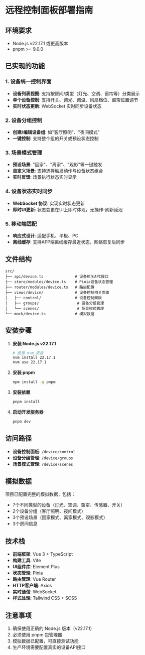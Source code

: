 # 远程控制面板部署指南

## 环境要求

- Node.js v22.17.1 或更高版本
- pnpm >= 9.0.0

## 已实现的功能

### 1. 设备统一控制界面
- **设备列表视图**: 支持按房间/类型（灯光、空调、窗帘等）分类展示
- **单个设备控制**: 支持开关、调光、调温、风扇档位、窗帘位置调节
- **实时状态更新**: WebSocket 实时同步设备状态

### 2. 设备分组控制
- **创建/编辑设备组**: 如"客厅照明"、"夜间模式"
- **一键控制**: 支持整个组的开关或预设状态控制

### 3. 场景模式管理
- **预设场景**: "回家"、"离家"、"观影"等一键触发
- **自定义场景**: 支持选择触发动作与设备状态组合
- **实时反馈**: 场景执行状态实时显示

### 4. 设备状态实时同步
- **WebSocket 协议**: 实现实时状态更新
- **即时UI更新**: 状态变更在UI上即时体现，无操作-刷新延迟

### 5. 移动端适配
- **响应式设计**: 适配手机、平板、PC
- **离线缓存**: 支持APP端离线缓存最近状态，网络恢复后同步

## 文件结构

```
src/
├── api/device.ts              # 设备相关API接口
├── store/modules/device.ts    # Pinia设备状态管理
├── router/modules/device.ts   # 路由配置
├── views/device/              # 设备控制相关页面
│   ├── control/               # 设备控制面板
│   ├── groups/                 # 设备分组管理
│   └── scenes/                 # 场景模式管理
└── mock/device.ts             # 模拟数据

```

## 安装步骤

1. **安装 Node.js v22.17.1**
   ```bash
   # 使用 nvm 安装
   nvm install 22.17.1
   nvm use 22.17.1
   ```

2. **安装 pnpm**
   ```bash
   npm install -g pnpm
   ```

3. **安装依赖**
   ```bash
   pnpm install
   ```

4. **启动开发服务器**
   ```bash
   pnpm dev
   ```

## 访问路径

- **设备控制面板**: `/device/control`
- **设备分组管理**: `/device/groups`  
- **场景模式管理**: `/device/scenes`

## 模拟数据

项目已配置完整的模拟数据，包括：
- 7个不同类型的设备（灯光、空调、窗帘、传感器、开关）
- 2个设备分组（客厅照明、夜间模式）
- 3个预设场景（回家模式、离家模式、观影模式）
- 3个房间信息

## 技术栈

- **前端框架**: Vue 3 + TypeScript
- **构建工具**: Vite
- **UI组件库**: Element Plus
- **状态管理**: Pinia
- **路由管理**: Vue Router
- **HTTP客户端**: Axios
- **实时通信**: WebSocket
- **样式处理**: Tailwind CSS + SCSS

## 注意事项

1. 确保使用正确的 Node.js 版本（v22.17.1）
2. 必须使用 pnpm 包管理器
3. 模拟数据已配置，可直接测试功能
4. 生产环境需要配置真实的设备API接口